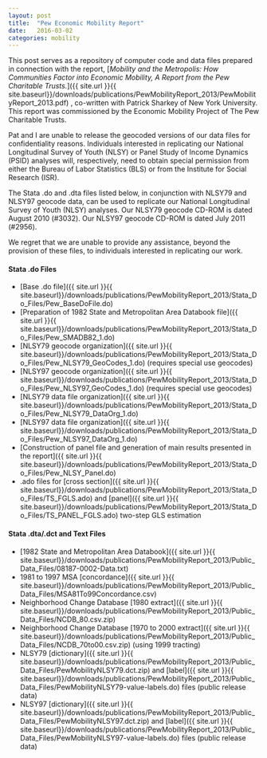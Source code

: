 ```yaml
---
layout: post
title:  "Pew Economic Mobility Report"
date:   2016-03-02
categories: mobility
---
```


This post serves as a repository of computer code and data files prepared in connection with the report, [_Mobility and the Metropolis: How Communities Factor into Economic Mobility, A Report from the Pew Charitable Trusts._]({{ site.url }}{{ site.baseurl}}/downloads/publications/PewMobilityReport_2013/PewMobilityReport_2013.pdf) , co-written with Patrick Sharkey of New York University. This report was commissioned by the Economic Mobility Project of The Pew Charitable Trusts. 

Pat and I are unable to release the geocoded versions of our data files for confidentiality reasons. Individuals interested in replicating our National Longitudinal Survey of Youth (NLSY) or Panel Study of Income Dynamics (PSID) analyses will, respectively, need to obtain special permission from either the Bureau of Labor Statistics (BLS) or from the Institute for Social Research (ISR). 

The Stata .do and .dta files listed below, in conjunction with NLSY79 and NLSY97 geocode data, can be used to replicate our National Longitudinal Survey of Youth (NLSY) analyses. Our NLSY79 geocode CD-ROM is dated August 2010 (#3032). Our NLSY97 geocode CD-ROM is dated July 2011 (#2956).

We regret that we are unable to provide any assistance, beyond the provision of these files, to individuals interested in replicating our work.

#### Stata .do Files ####
* [Base .do file]({{ site.url }}{{ site.baseurl}}/downloads/publications/PewMobilityReport_2013/Stata_Do_Files/Pew_BaseDoFile.do)
* [Preparation of 1982 State and Metropolitan Area Databook file]({{ site.url }}{{ site.baseurl}}/downloads/publications/PewMobilityReport_2013/Stata_Do_Files/Pew_SMADB82_1.do)
* [NLSY79 geocode organization]({{ site.url }}{{ site.baseurl}}/downloads/publications/PewMobilityReport_2013/Stata_Do_Files/Pew_NLSY79_GeoCodes_1.do) (requires special use geocodes)
* [NLSY97 geocode organization]({{ site.url }}{{ site.baseurl}}/downloads/publications/PewMobilityReport_2013/Stata_Do_Files/Pew_NLSY97_GeoCodes_1.do) (requires special use geocodes)
* [NLSY79 data file organization]({{ site.url }}{{ site.baseurl}}/downloads/publications/PewMobilityReport_2013/Stata_Do_Files/Pew_NLSY79_DataOrg_1.do)
* [NLSY97 data file organization]({{ site.url }}{{ site.baseurl}}/downloads/publications/PewMobilityReport_2013/Stata_Do_Files/Pew_NLSY97_DataOrg_1.do)
* [Construction of panel file and generation of main results presented in the report]({{ site.url }}{{ site.baseurl}}/downloads/publications/PewMobilityReport_2013/Stata_Do_Files/Pew_NLSY_Panel.do)
* .ado files for [cross section]({{ site.url }}{{ site.baseurl}}/downloads/publications/PewMobilityReport_2013/Stata_Do_Files/TS_FGLS.ado) and [panel]({{ site.url }}{{ site.baseurl}}/downloads/publications/PewMobilityReport_2013/Stata_Do_Files/TS_PANEL_FGLS.ado) two-step GLS estimation

#### Stata .dta/.dct and Text Files ####
* [1982 State and Metropolitan Area Databook]({{ site.url }}{{ site.baseurl}}/downloads/publications/PewMobilityReport_2013/Public_Data_Files/08187-0002-Data.txt)
* 1981 to 1997 MSA [concordance]({{ site.url }}{{ site.baseurl}}/downloads/publications/PewMobilityReport_2013/Public_Data_Files/MSA81To99Concordance.csv)
* Neighborhood Change Database [1980 extract]({{ site.url }}{{ site.baseurl}}/downloads/publications/PewMobilityReport_2013/Public_Data_Files/NCDB_80.csv.zip)
* Neighborhood Change Database [1970 to 2000 extract]({{ site.url }}{{ site.baseurl}}/downloads/publications/PewMobilityReport_2013/Public_Data_Files/NCDB_70to00.csv.zip) (using 1999 tracting)
* NLSY79 [dictionary]({{ site.url }}{{ site.baseurl}}/downloads/publications/PewMobilityReport_2013/Public_Data_Files/PewMobilityNLSY79.dct.zip) and [label]({{ site.url }}{{ site.baseurl}}/downloads/publications/PewMobilityReport_2013/Public_Data_Files/PewMobilityNLSY79-value-labels.do) files (public release data)
* NLSY97 [dictionary]({{ site.url }}{{ site.baseurl}}/downloads/publications/PewMobilityReport_2013/Public_Data_Files/PewMobilityNLSY97.dct.zip)  and [label]({{ site.url }}{{ site.baseurl}}/downloads/publications/PewMobilityReport_2013/Public_Data_Files/PewMobilityNLSY97-value-labels.do) files (public release data)